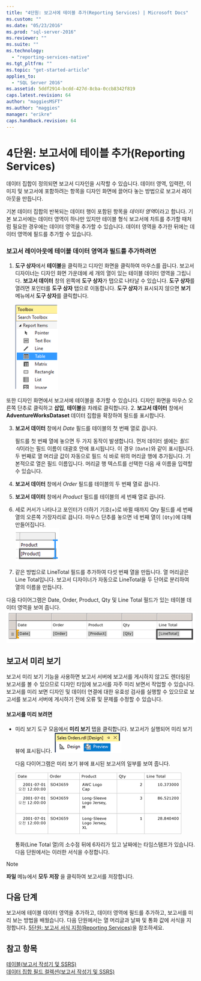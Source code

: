 ```yaml
---
title: "4단원: 보고서에 테이블 추가(Reporting Services) | Microsoft Docs"
ms.custom: ""
ms.date: "05/23/2016"
ms.prod: "sql-server-2016"
ms.reviewer: ""
ms.suite: ""
ms.technology: 
  - "reporting-services-native"
ms.tgt_pltfrm: ""
ms.topic: "get-started-article"
applies_to: 
  - "SQL Server 2016"
ms.assetid: 5ddf2914-bcdd-427d-8cba-0ccb8342f819
caps.latest.revision: 64
author: "maggiesMSFT"
ms.author: "maggies"
manager: "erikre"
caps.handback.revision: 64
---
```

# 4단원: 보고서에 테이블 추가(Reporting Services)
데이터 집합이 정의되면 보고서 디자인을 시작할 수 있습니다. 데이터 영역, 입력란, 이미지 및 보고서에 포함하려는 항목을 디자인 화면에 끌어다 놓는 방법으로 보고서 레이아웃을 만듭니다.  
  
기본 데이터 집합의 반복되는 데이터 행이 포함된 항목을 *데이터 영역*이라고 합니다. 기본 보고서에는 데이터 영역이 하나만 있지만 테이블 형식 보고서에 차트를 추가할 때처럼 필요한 경우에는 데이터 영역을 추가할 수 있습니다. 데이터 영역을 추가한 뒤에는 데이터 영역에 필드를 추가할 수 있습니다.  
  
### 보고서 레이아웃에 테이블 데이터 영역과 필드를 추가하려면  
  
1.  **도구 상자**에서 **테이블**을 클릭하고 디자인 화면을 클릭하여 마우스를 끕니다. 보고서 디자이너는 디자인 화면 가운데에 세 개의 열이 있는 테이블 데이터 영역을 그립니다. **보고서 데이터** 창의 왼쪽에 **도구 상자**가 탭으로 나타날 수 있습니다. **도구 상자**를 열려면 포인터를 **도구 상자** 탭으로 이동합니다. **도구 상자**가 표시되지 않으면 **보기** 메뉴에서 **도구 상자**를 클릭합니다.
  
     ![ssrs_ssdt_addtable](../reporting-services/media/ssrs-ssdt-addtable.png) 
  
  또한 디자인 화면에서 보고서에 테이블을 추가할 수 있습니다.  디자인 화면을 마우스 오른쪽 단추로 클릭하고 **삽입**, **테이블**을 차례로 클릭합니다.
2.  **보고서 데이터** 창에서 **AdventureWorksDataset** 데이터 집합을 확장하여 필드를 표시합니다.  
  
3.  **보고서 데이터** 창에서 *Date* 필드를 테이블의 첫 번째 열로 끕니다.  
  
    필드를 첫 번째 열에 놓으면 두 가지 동작이 발생합니다. 먼저 데이터 셀에는 *필드 식*이라는 필드 이름이 대괄호 안에 표시됩니다. 이 경우 `[Date]`와 같이 표시됩니다. 두 번째로 열 머리글 값이 자동으로 필드 식 바로 위의 머리글 행에 추가됩니다. 기본적으로 열은 필드 이름입니다. 머리글 행 텍스트를 선택한 다음 새 이름을 입력할 수 있습니다.  
  
4.  **보고서 데이터** 창에서 *Order* 필드를 테이블의 두 번째 열로 끕니다.  
  
5.  **보고서 데이터** 창에서 *Product* 필드를 테이블의 세 번째 열로 끕니다.  
  
6.  세로 커서가 나타나고 포인터가 더하기 기호(+)로 바뀔 때까지 Qty 필드를 세 번째 열의 오른쪽 가장자리로 끕니다. 마우스 단추를 놓으면 네 번째 열이 `[Qty]`에 대해 만들어집니다.  
![ssrs_tutorial_addcolumn](../reporting-services/media/ssrs-tutorial-addcolumn.png)  
  
7.  같은 방법으로 LineTotal 필드를 추가하여 다섯 번째 열을 만듭니다. 열 머리글은 Line Total입니다. 보고서 디자이너가 자동으로 LineTotal을 두 단어로 분리하여 열의 이름을 만듭니다.  
  
  
다음 다이어그램은 Date, Order, Product, Qty 및 Line Total 필드가 있는 테이블 데이터 영역을 보여 줍니다.  
![rs_BasicTableDetailsDesign](../reporting-services/media/rs-basictabledetailsdesign.gif)  
  
## 보고서 미리 보기  
보고서 미리 보기 기능을 사용하면 보고서 서버에 보고서를 게시하지 않고도 렌더링된 보고서를 볼 수 있으므로 디자인 타임에 보고서를 자주 미리 보면서 작업할 수 있습니다. 보고서를 미리 보면 디자인 및 데이터 연결에 대한 유효성 검사를 실행할 수 있으므로 보고서를 보고서 서버에 게시하기 전에 오류 및 문제를 수정할 수 있습니다.  
  
#### 보고서를 미리 보려면  
  
-   미리 보기 도구 모음에서 **미리 보기** 탭을 클릭합니다. 보고서가 실행되어 미리 보기 뷰에 표시됩니다.
![ssrs_ssdt_preview](../reporting-services/media/ssrs-ssdt-preview.png)  
  
    다음 다이어그램은 미리 보기 뷰에 표시된 보고서의 일부를 보여 줍니다.  
  
    ![미리 보기, 5개의 열이 있는 테이블의 정보 행](../reporting-services/media/rs-basictabledetailspreview.gif "미리 보기, 5개의 열이 있는 테이블의 정보 행")  
  
    통화(Line Total 열)의 소수점 뒤에 6자리가 있고 날짜에는 타임스탬프가 있습니다. 다음 단원에서는 이러한 서식을 수정합니다.  
  
> [!NOTE]  
> **파일** 메뉴에서 **모두 저장** 을 클릭하여 보고서를 저장합니다.  
  
## 다음 단계  
보고서에 테이블 데이터 영역을 추가하고, 데이터 영역에 필드를 추가하고, 보고서를 미리 보는 방법을 배웠습니다. 다음 단원에서는 열 머리글과 날짜 및 통화 값에 서식을 지정합니다. [5단원: 보고서 서식 지정&#40;Reporting Services&#41;](../reporting-services/lesson-5-formatting-a-report-reporting-services.md)을 참조하세요.  
  
## 참고 항목  
[테이블&#40;보고서 작성기 및 SSRS&#41;](../reporting-services/report-design/tables-report-builder-and-ssrs.md)  
[데이터 집합 필드 컬렉션&#40;보고서 작성기 및 SSRS&#41;](../reporting-services/report-data/dataset-fields-collection-report-builder-and-ssrs.md)  